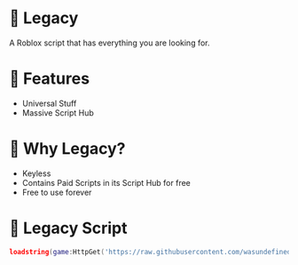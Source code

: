 # 🏮 Legacy
A Roblox script that has everything you are looking for.

# 🏮 Features
- Universal Stuff
- Massive Script Hub

# 🏮 Why Legacy?
- Keyless
- Contains Paid Scripts in its Script Hub for free
- Free to use forever

# 🏮 Legacy Script
```lua
loadstring(game:HttpGet('https://raw.githubusercontent.com/wasundefined/Legacy/refs/heads/main/Loader.lua'))()
```
